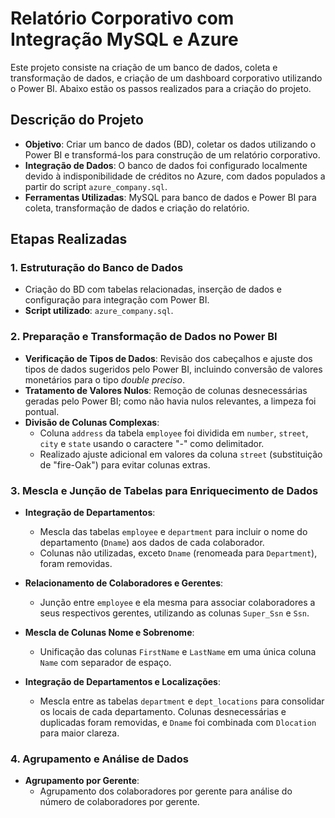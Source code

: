 # Relatório Corporativo com Integração MySQL e Azure

Este projeto consiste na criação de um banco de dados, coleta e transformação de dados, e criação de um dashboard corporativo utilizando o Power BI. Abaixo estão os passos realizados para a criação do projeto.

## Descrição do Projeto

- **Objetivo**: Criar um banco de dados (BD), coletar os dados utilizando o Power BI e transformá-los para construção de um relatório corporativo.
- **Integração de Dados**: O banco de dados foi configurado localmente devido à indisponibilidade de créditos no Azure, com dados populados a partir do script `azure_company.sql`.
- **Ferramentas Utilizadas**: MySQL para banco de dados e Power BI para coleta, transformação de dados e criação do relatório.

## Etapas Realizadas

### 1. Estruturação do Banco de Dados

- Criação do BD com tabelas relacionadas, inserção de dados e configuração para integração com Power BI.
- **Script utilizado**: `azure_company.sql`.

### 2. Preparação e Transformação de Dados no Power BI

- **Verificação de Tipos de Dados**: Revisão dos cabeçalhos e ajuste dos tipos de dados sugeridos pelo Power BI, incluindo conversão de valores monetários para o tipo *double preciso*.
- **Tratamento de Valores Nulos**: Remoção de colunas desnecessárias geradas pelo Power BI; como não havia nulos relevantes, a limpeza foi pontual.
- **Divisão de Colunas Complexas**:
  - Coluna `address` da tabela `employee` foi dividida em `number`, `street`, `city` e `state` usando o caractere "-" como delimitador.
  - Realizado ajuste adicional em valores da coluna `street` (substituição de "fire-Oak") para evitar colunas extras.

### 3. Mescla e Junção de Tabelas para Enriquecimento de Dados

- **Integração de Departamentos**:
  - Mescla das tabelas `employee` e `department` para incluir o nome do departamento (`Dname`) aos dados de cada colaborador.
  - Colunas não utilizadas, exceto `Dname` (renomeada para `Department`), foram removidas.

- **Relacionamento de Colaboradores e Gerentes**:
  - Junção entre `employee` e ela mesma para associar colaboradores a seus respectivos gerentes, utilizando as colunas `Super_Ssn` e `Ssn`.

- **Mescla de Colunas Nome e Sobrenome**:
  - Unificação das colunas `FirstName` e `LastName` em uma única coluna `Name` com separador de espaço.

- **Integração de Departamentos e Localizações**:
  - Mescla entre as tabelas `department` e `dept_locations` para consolidar os locais de cada departamento. Colunas desnecessárias e duplicadas foram removidas, e `Dname` foi combinada com `Dlocation` para maior clareza.

### 4. Agrupamento e Análise de Dados

- **Agrupamento por Gerente**:
  - Agrupamento dos colaboradores por gerente para análise do número de colaboradores por gerente.


